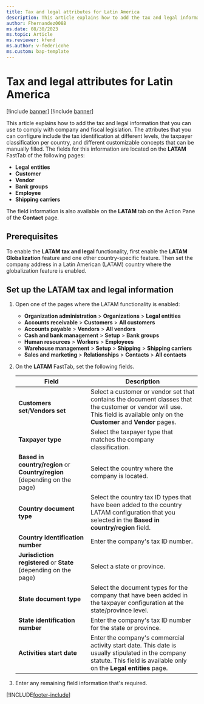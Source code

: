 ```yaml
---
title: Tax and legal attributes for Latin America
description: This article explains how to add the tax and legal information that you can use to comply with company and fiscal legislation.
author: Fhernandez0088
ms.date: 08/30/2023
ms.topic: Article
ms.reviewer: kfend
ms.author: v-federicohe 
ms.custom: bap-template
---
```


# Tax and legal attributes for Latin America

[!include [banner](../../includes/banner.md)]
[!include [banner](../../includes/preview-banner.md)]

This article explains how to add the tax and legal information that you can use to comply with company and fiscal legislation. The attributes that you can configure include the tax identification at different levels, the taxpayer classification per country, and different customizable concepts that can be manually filled. The fields for this information are located on the **LATAM** FastTab of the following pages:

- **Legal entities**
- **Customer**
- **Vendor**
- **Bank groups**
- **Employee**
- **Shipping carriers**

The field information is also available on the **LATAM** tab on the Action Pane of the **Contact** page.

## Prerequisites

To enable the **LATAM tax and legal** functionality, first enable the **LATAM Globalization** feature and one other country-specific feature. Then set the company address in a Latin American (LATAM) country where the globalization feature is enabled.	

## Set up the LATAM tax and legal information

1. Open one of the pages where the LATAM functionality is enabled:

    - **Organization administration** \> **Organizations** \> **Legal entities**
    - **Accounts receivable** \> **Customers** \> **All customers**
    - **Accounts payable** \> **Vendors** \> **All vendors**
    - **Cash and bank management** \> **Setup** \> **Bank groups**
    - **Human resources** \> **Workers** \> **Employees**
    - **Warehouse management** \> **Setup** \> **Shipping** \> **Shipping carriers**
    - **Sales and marketing** \> **Relationships** \> **Contacts** \> **All contacts**

2. On the **LATAM** FastTab, set the following fields.

    | Field | Description |
    |-------|-------------|
    | **Customers set**/**Vendors set** | Select a customer or vendor set that contains the document classes that the customer or vendor will use. This field is available only on the **Customer** and **Vendor** pages. |
    | **Taxpayer type** | Select the taxpayer type that matches the company classification. |
    | **Based in country/region** or **Country/region** (depending on the page) | Select the country where the company is located. |
    | **Country document type** | Select the country tax ID types that have been added to the country LATAM configuration that you selected in the **Based in country/region** field. |
    | **Country identification number** | Enter the company's tax ID number. |
    | **Jurisdiction registered** or **State** (depending on the page) | Select a state or province. |
    | **State document type** | Select the document types for the company that have been added in the taxpayer configuration at the state/province level. |
    | **State identification number** | Enter the company's tax ID number for the state or province. |
    | **Activities start date** | Enter the company's commercial activity start date. This date is usually stipulated in the company statute. This field is available only on the **Legal entities** page. |

3. Enter any remaining field information that's required.

[!INCLUDE[footer-include](../../../includes/footer-banner.md)]
